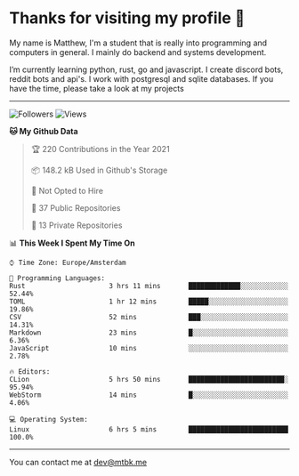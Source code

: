 # Thanks for visiting my profile 👋
My name is Matthew, I'm a student that is really into programming and computers in general. I mainly do backend and systems development.


I’m currently learning python, rust, go and javascript. I create discord bots, reddit bots and api's. I work with postgresql and sqlite databases. If you have the time, please take a look at my projects

---
![Followers](https://img.shields.io/github/followers/DankDumpster?style=social)
![Views](https://komarev.com/ghpvc/?username=DankDumpster&style=flat-square&color=green)
<!--START_SECTION:waka-->
**🐱 My Github Data** 

> 🏆 220 Contributions in the Year 2021
 > 
> 📦 148.2 kB Used in Github's Storage 
 > 
> 🚫 Not Opted to Hire
 > 
> 📜 37 Public Repositories 
 > 
> 🔑 13 Private Repositories  
 > 
📊 **This Week I Spent My Time On** 

```text
⌚︎ Time Zone: Europe/Amsterdam

💬 Programming Languages: 
Rust                     3 hrs 11 mins       █████████████░░░░░░░░░░░░   52.44% 
TOML                     1 hr 12 mins        █████░░░░░░░░░░░░░░░░░░░░   19.86% 
CSV                      52 mins             ███░░░░░░░░░░░░░░░░░░░░░░   14.31% 
Markdown                 23 mins             █░░░░░░░░░░░░░░░░░░░░░░░░   6.36% 
JavaScript               10 mins             ░░░░░░░░░░░░░░░░░░░░░░░░░   2.78%

🔥 Editors: 
CLion                    5 hrs 50 mins       ████████████████████████░   95.94% 
WebStorm                 14 mins             █░░░░░░░░░░░░░░░░░░░░░░░░   4.06%

💻 Operating System: 
Linux                    6 hrs 5 mins        █████████████████████████   100.0%

```


<!--END_SECTION:waka-->
-------

You can contact me at dev@mtbk.me
